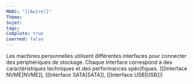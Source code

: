 ```yaml
---
MOOC: "[[Autre]]"
Thème: 
Sujet: 
tags: 
Complete: true
Learned: false
---
```

Les machines personnelles utilisent différentes interfaces pour connecter des périphériques de stockage. Chaque interface correspond à des caractéristiques techniques et des performances spécifiques. ([[Interface NVME|NVME]], [[Interface SATA|SATA]], [[Interface USB|USB]])